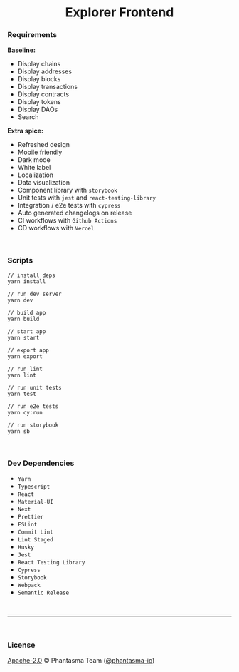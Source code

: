<div align="center">

# Explorer Frontend

</div>

### <b>Requirements</b>

<b>Baseline:</b>

- Display chains
- Display addresses
- Display blocks
- Display transactions
- Display contracts
- Display tokens
- Display DAOs
- Search

<b>Extra spice:</b>

- Refreshed design
- Mobile friendly
- Dark mode
- White label
- Localization
- Data visualization
- Component library with `storybook`
- Unit tests with `jest` and `react-testing-library`
- Integration / e2e tests with `cypress`
- Auto generated changelogs on release
- CI workflows with `Github Actions`
- CD workflows with `Vercel`

<br />

</div>

### <b>Scripts</b>

```tsx
// install deps
yarn install

// run dev server
yarn dev

// build app
yarn build

// start app
yarn start

// export app
yarn export

// run lint
yarn lint

// run unit tests
yarn test

// run e2e tests
yarn cy:run

// run storybook
yarn sb
```

<br />

### <b>Dev Dependencies</b>

- `Yarn`
- `Typescript`
- `React`
- `Material-UI`
- `Next`
- `Prettier`
- `ESLint`
- `Commit Lint`
- `Lint Staged`
- `Husky`
- `Jest`
- `React Testing Library`
- `Cypress`
- `Storybook`
- `Webpack`
- `Semantic Release`

<br />

---

<br />

### <b>License</b>

[Apache-2.0](https://github.com/phantasma-io/ExplorerFrontend/blob/main/LICENSE) © Phantasma Team ([@phantasma-io](https://github.com/phantasma-io))

<br />
